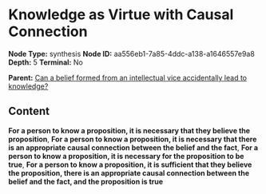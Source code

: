 # Knowledge as Virtue with Causal Connection

**Node Type:** synthesis
**Node ID:** aa556eb1-7a85-4ddc-a138-a1646557e9a8
**Depth:** 5
**Terminal:** No

**Parent:** [Can a belief formed from an intellectual vice accidentally lead to knowledge?](can-a-belief-formed-from-an-intellectual-vice-accidentally-lead-to-knowledge-antithesis-78966943-b6e5-4152-b8b7-93e0d6850a05.md)

## Content

**For a person to know a proposition, it is necessary that they believe the proposition**, **For a person to know a proposition, it is necessary that there is an appropriate causal connection between the belief and the fact**, **For a person to know a proposition, it is necessary for the proposition to be true**, **For a person to know a proposition, it is sufficient that they believe the proposition, there is an appropriate causal connection between the belief and the fact, and the proposition is true**
